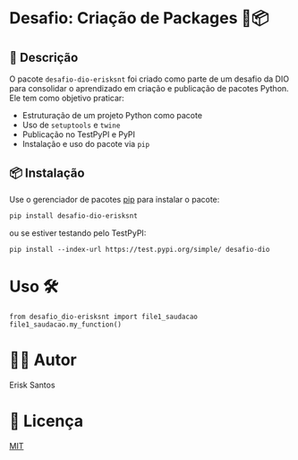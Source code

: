 # Desafio: Criação de Packages 🐍📦

## 📄 Descrição

O pacote `desafio-dio-erisksnt` foi criado como parte de um desafio da DIO para consolidar o aprendizado em criação e publicação de pacotes Python. Ele tem como objetivo praticar:

- Estruturação de um projeto Python como pacote
- Uso de `setuptools` e `twine`
- Publicação no TestPyPI e PyPI
- Instalação e uso do pacote via `pip`

## 📦 Instalação

Use o gerenciador de pacotes [pip](https://pip.pypa.io/en/stable/) para instalar o pacote:

```bash
pip install desafio-dio-erisksnt
```
ou se estiver testando pelo TestPyPI:

```
pip install --index-url https://test.pypi.org/simple/ desafio-dio
```

# Uso 🛠️
```
from desafio_dio-erisksnt import file1_saudacao
file1_saudacao.my_function()
```

# 👨‍💻 Autor

Erisk Santos

# 🧾 Licença

[MIT](https://choosealicense.com/licenses/mit/)
